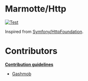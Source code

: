 # Marmotte/Http

[![Test](https://github.com/Marmotte-framework/Http/actions/workflows/test.yml/badge.svg?branch=master)](https://github.com/Marmotte-framework/Http/actions/workflows/test.yml)

Inspired from [Symfony/HttpFoundation](https://github.com/symfony/http-foundation).

# Contributors

[**Contribution guidelines**](CONTRIBUTING.md)

- [Gashmob](https://github.com/Gashmob)

